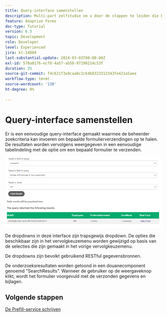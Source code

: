 ```yaml
---
title: Query-interface samenstellen
description: Multi-part zelfstudie om u door de stappen te leiden die betrokken zijn bij het opvragen van formulierverzendingen die zijn opgeslagen in Azure Portal
feature: Adaptive Forms
doc-type: Tutorial
version: 6.5
topic: Development
role: Developer
level: Experienced
jira: kt-14884
last-substantial-update: 2024-03-03T00:00:00Z
exl-id: 570a8176-ecf8-4a57-ab58-97190214c53f
duration: 25
source-git-commit: f4c621f3a9caa8c2c64b8323312343fe421a5aee
workflow-type: tm+mt
source-wordcount: '130'
ht-degree: 0%

---
```


# Query-interface samenstellen

Er is een eenvoudige query-interface gemaakt waarmee de beheerder zoekcriteria kan invoeren om bepaalde formulierverzendingen op te halen. De resultaten worden vervolgens weergegeven in een eenvoudige tabelindeling met de optie om een bepaald formulier te verzenden.

![vragen](assets/query-submissions.png)

De dropdowns in deze interface zijn trapsgewijs dropdown. De opties die beschikbaar zijn in het vervolgkeuzemenu worden gewijzigd op basis van de selecties die zijn gemaakt in het vorige vervolgkeuzemenu.

De dropdowns zijn bevolkt gebruikend RESTful gegevensbronnen.

De onderzoeksresultaten worden getoond in een douanecomponent genoemd &quot;SearchResults&quot;. Wanneer de gebruiker op de weergaveknop klikt, wordt het formulier voorgevuld met de verzonden gegevens en bijlagen.

## Volgende stappen

[De Prefill-service schrijven](./part4.md)
